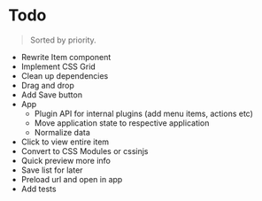 # Todo

> Sorted by priority.

- Rewrite Item component
- Implement CSS Grid
- Clean up dependencies
- Drag and drop
- Add Save button
- App
  - Plugin API for internal plugins (add menu items, actions etc)
  - Move application state to respective application
  - Normalize data
- Click to view entire item
- Convert to CSS Modules or cssinjs
- Quick preview more info
- Save list for later
- Preload url and open in app
- Add tests